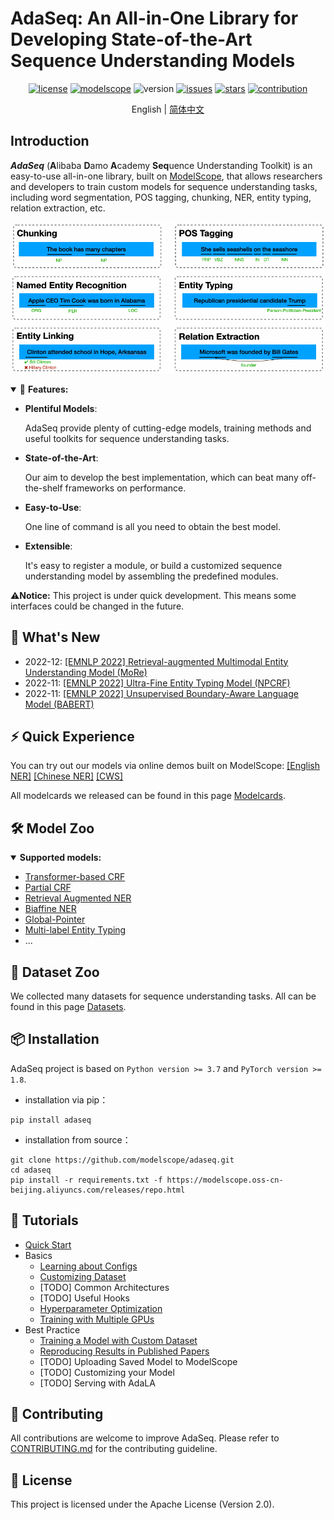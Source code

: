 # AdaSeq: An All-in-One Library for Developing State-of-the-Art Sequence Understanding Models

<div align="center">

[![license](https://img.shields.io/github/license/modelscope/adaseq.svg)](./LICENSE)
[![modelscope](https://img.shields.io/badge/modelscope-1.1.2-624aff.svg)](https://modelscope.cn/)
![version](https://img.shields.io/github/tag/modelscope/adaseq.svg)
[![issues](https://img.shields.io/github/issues/modelscope/adaseq.svg)](https://github.com/modelscope/AdaSeq/issues)
[![stars](https://img.shields.io/github/stars/modelscope/adaseq.svg)](https://github.com/modelscope/AdaSeq/stargazers)
[![contribution](https://img.shields.io/badge/contributions-welcome-brightgreen.svg)](./CONTRIBUTING.md)

</div>

<div align="center">

English | [简体中文](./README_zh.md)

</div>

## Introduction
***AdaSeq*** (**A**libaba **D**amo **A**cademy **Seq**uence Understanding Toolkit) is an easy-to-use all-in-one library, built on [ModelScope](https://modelscope.cn/home), that allows researchers and developers to train custom models for sequence understanding tasks, including word segmentation, POS tagging, chunking, NER, entity typing, relation extraction, etc.

![](./docs/imgs/task_examples_en.png)

<details open>
<summary>🌟 <b>Features:</b></summary>

- **Plentiful Models**:

  AdaSeq provide plenty of cutting-edge models, training methods and useful toolkits for sequence understanding tasks.

- **State-of-the-Art**:

  Our aim to develop the best implementation, which can beat many off-the-shelf frameworks on performance.

- **Easy-to-Use**:

  One line of command is all you need to obtain the best model.

- **Extensible**:

  It's easy to register a module, or build a customized sequence understanding model by assembling the predefined modules.

</details>

⚠️**Notice:** This project is under quick development. This means some interfaces could be changed in the future.

## 📢 What's New
- 2022-12: [[EMNLP 2022] Retrieval-augmented Multimodal Entity Understanding Model (MoRe)](./examples/MoRe)
- 2022-11: [[EMNLP 2022] Ultra-Fine Entity Typing Model (NPCRF)](./examples/NPCRF)
- 2022-11: [[EMNLP 2022] Unsupervised Boundary-Aware Language Model (BABERT)](./examples/babert)

## ⚡ Quick Experience
You can try out our models via online demos built on ModelScope:
[[English NER]](https://modelscope.cn/models/damo/nlp_raner_named-entity-recognition_english-large-news/summary)
[[Chinese NER]](https://modelscope.cn/models/damo/nlp_raner_named-entity-recognition_chinese-base-news/summary)
[[CWS]](https://modelscope.cn/models/damo/nlp_structbert_word-segmentation_chinese-base/summary)

All modelcards we released can be found in this page [Modelcards](./docs/modelcards.md).

## 🛠️ Model Zoo
<details open>
<summary><b>Supported models:</b></summary>

- [Transformer-based CRF](./examples/bert_crf)
- [Partial CRF](./examples/partial_bert_crf)
- [Retrieval Augmented NER](./examples/RaNER)
- [Biaffine NER](./examples/biaffine_ner)
- [Global-Pointer](./examples/global_pointer)
- [Multi-label Entity Typing](./examples/entity_typing)
- ...
</details>

## 💾 Dataset Zoo
We collected many datasets for sequence understanding tasks. All can be found in this page [Datasets](./docs/datasets.md).

## 📦 Installation
AdaSeq project is based on `Python version >= 3.7` and `PyTorch version >= 1.8`.

- installation via pip：
```
pip install adaseq
```

- installation from source：
```
git clone https://github.com/modelscope/adaseq.git
cd adaseq
pip install -r requirements.txt -f https://modelscope.oss-cn-beijing.aliyuncs.com/releases/repo.html
```

## 📖 Tutorials
- [Quick Start](./docs/tutorials/quick_start.md)
- Basics
  - [Learning about Configs](./docs/tutorials/learning_about_configs.md)
  - [Customizing Dataset](./docs/tutorials/customizing_dataset.md)
  - [TODO] Common Architectures
  - [TODO] Useful Hooks
  - [Hyperparameter Optimization](./docs/tutorials/hyperparameter_optimization.md)
  - [Training with Multiple GPUs](./docs/tutorials/training_with_multiple_gpus.md)
- Best Practice
  - [Training a Model with Custom Dataset](./docs/tutorials/training_a_model.md)
  - [Reproducing Results in Published Papers](./docs/tutorials/reproducing_papers.md)
  - [TODO] Uploading Saved Model to ModelScope
  - [TODO] Customizing your Model
  - [TODO] Serving with AdaLA

## 📝 Contributing
All contributions are welcome to improve AdaSeq. Please refer to [CONTRIBUTING.md](./CONTRIBUTING.md) for the contributing guideline.

## 📄 License
This project is licensed under the Apache License (Version 2.0).
